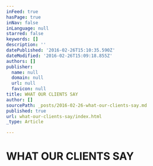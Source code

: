 ```yaml
---
inFeed: true
hasPage: true
inNav: false
inLanguage: null
starred: false
keywords: []
description: ''
datePublished: '2016-02-26T15:10:35.590Z'
dateModified: '2016-02-26T15:09:18.855Z'
authors: []
publisher:
  name: null
  domain: null
  url: null
  favicon: null
title: WHAT OUR CLIENTS SAY
author: []
sourcePath: _posts/2016-02-26-what-our-clients-say.md
published: true
url: what-our-clients-say/index.html
_type: Article

---
```

# WHAT OUR CLIENTS SAY